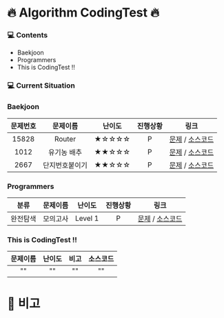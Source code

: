 # 🔥 Algorithm CodingTest 🔥 


### 💻 Contents 

 + Baekjoon</h1>
 + Programmers
 + This is CodingTest !!


### 💻 Current Situation

<h3>Baekjoon</h3>

| 문제번호 | 문제이름 | 난이도 | 진행상황 | 링크 |
| :---: | :---: | :---: | :---: | :---: |
| 15828 | Router | ★☆☆☆☆ | P | [문제](https://www.acmicpc.net/problem/15828) / [소스코드](https://github.com/youngminss/codingtest/blob/master/Baekjoon/15828.py) |
| 1012 | 유기농 배추 | ★★☆☆☆ | P | [문제](https://www.acmicpc.net/problem/1012) / [소스코드](https://github.com/youngminss/codingtest/blob/master/Baekjoon/1012.py) |
| 2667 | 단지번호붙이기 | ★★☆☆☆ | P | [문제](https://www.acmicpc.net/problem/2667) / [소스코드](https://github.com/youngminss/codingtest/blob/master/Baekjoon/2667.py) |

<h3>Programmers</h3>

| 분류 | 문제이름 | 난이도 | 진행상황 |링크 |
| :---: | :---: | :---: | :---: | :---: |
| 완전탐색 | 모의고사 | Level 1 | P | [문제](https://programmers.co.kr/learn/courses/30/lessons/42840) / [소스코드](https://github.com/youngminss/codingtest/blob/master/Programmers/%EB%AA%A8%EC%9D%98%EA%B3%A0%EC%82%AC.py) |

<h3>This is CodingTest !!</h3>

| 문제이름 | 난이도 | 비고 | 소스코드 |
| :---: | :---: | :---: | :---: |
| "" | "" | "" | "" |

# 📢 비고
